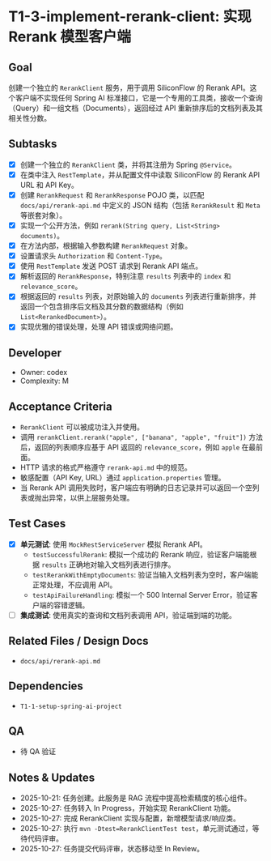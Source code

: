 # T1-3-implement-rerank-client: 实现 Rerank 模型客户端

## Goal
创建一个独立的 `RerankClient` 服务，用于调用 SiliconFlow 的 Rerank API。这个客户端不实现任何 Spring AI 标准接口，它是一个专用的工具类，接收一个查询（Query）和一组文档（Documents），返回经过 API 重新排序后的文档列表及其相关性分数。

## Subtasks
- [x] 创建一个独立的 `RerankClient` 类，并将其注册为 Spring `@Service`。
- [x] 在类中注入 `RestTemplate`，并从配置文件中读取 SiliconFlow 的 Rerank API URL 和 API Key。
- [x] 创建 `RerankRequest` 和 `RerankResponse` POJO 类，以匹配 `docs/api/rerank-api.md` 中定义的 JSON 结构（包括 `RerankResult` 和 `Meta` 等嵌套对象）。
- [x] 实现一个公开方法，例如 `rerank(String query, List<String> documents)`。
- [x] 在方法内部，根据输入参数构建 `RerankRequest` 对象。
- [x] 设置请求头 `Authorization` 和 `Content-Type`。
- [x] 使用 `RestTemplate` 发送 POST 请求到 Rerank API 端点。
- [x] 解析返回的 `RerankResponse`，特别注意 `results` 列表中的 `index` 和 `relevance_score`。
- [x] 根据返回的 `results` 列表，对原始输入的 `documents` 列表进行重新排序，并返回一个包含排序后文档及其分数的数据结构（例如 `List<RerankedDocument>`）。
- [x] 实现优雅的错误处理，处理 API 错误或网络问题。

## Developer
- Owner: codex
- Complexity: M

## Acceptance Criteria
- `RerankClient` 可以被成功注入并使用。
- 调用 `rerankClient.rerank("apple", ["banana", "apple", "fruit"])` 方法后，返回的列表顺序应基于 API 返回的 `relevance_score`，例如 `apple` 在最前面。
- HTTP 请求的格式严格遵守 `rerank-api.md` 中的规范。
- 敏感配置（API Key, URL）通过 `application.properties` 管理。
- 当 Rerank API 调用失败时，客户端应有明确的日志记录并可以返回一个空列表或抛出异常，以供上层服务处理。

## Test Cases
- [x] **单元测试**: 使用 `MockRestServiceServer` 模拟 Rerank API。
    - `testSuccessfulRerank`: 模拟一个成功的 Rerank 响应，验证客户端能根据 `results` 正确地对输入文档列表进行排序。
    - `testRerankWithEmptyDocuments`: 验证当输入文档列表为空时，客户端能正常处理，不应调用 API。
    - `testApiFailureHandling`: 模拟一个 500 Internal Server Error，验证客户端的容错逻辑。
- [ ] **集成测试**: 使用真实的查询和文档列表调用 API，验证端到端的功能。

## Related Files / Design Docs
- `docs/api/rerank-api.md`

## Dependencies
- `T1-1-setup-spring-ai-project`

## QA
- 待 QA 验证

## Notes & Updates
- 2025-10-21: 任务创建。此服务是 RAG 流程中提高检索精度的核心组件。
- 2025-10-27: 任务转入 In Progress，开始实现 RerankClient 功能。
- 2025-10-27: 完成 RerankClient 实现与配置，新增模型请求/响应类。
- 2025-10-27: 执行 `mvn -Dtest=RerankClientTest test`，单元测试通过，等待代码评审。
- 2025-10-27: 任务提交代码评审，状态移动至 In Review。
